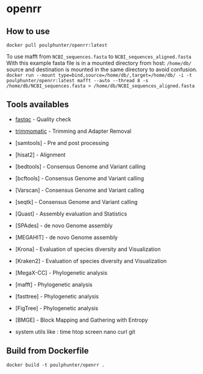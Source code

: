 # openrr  

## How to use    
  
`docker pull poulphunter/openrr:latest`
  
To use mafft from `NCBI_sequences.fasta` to `NCBI_sequences_aligned.fasta`  
With this example fasta file is in a mounted directory from host: `/home/db/` 
source and destination is mounted in the same directory to avoid confusion.   
`docker run --mount type=bind,source=/home/db/,target=/home/db/ -i -t poulphunter/openrr:latest mafft --auto --thread 8 -s /home/db/NCBI_sequences.fasta > /home/db/NCBI_sequences_aligned.fasta`  
  
## Tools availables  
  
* [fastqc](https://www.bioinformatics.babraham.ac.uk/projects/fastqc/) - Quality check   
* [trimmomatic](http://www.usadellab.org/cms/index.php?page=trimmomatic) - Trimming and Adapter Removal  
* [samtools] - Pre and post processing   
* [hisat2] - Alignment  
* [bedtools] - Consensus Genome and Variant calling   
* [bcftools] - Consensus Genome and Variant calling   
* [Varscan] - Consensus Genome and Variant calling  
* [seqtk] - Consensus Genome and Variant calling  
* [Quast] - Assembly evaluation and Statistics   
* [SPAdes] - de novo Genome assembly  
* [MEGAHIT] - de novo Genome assembly   
* [Krona] - Evaluation of species diversity and Visualization   
* [Kraken2] - Evaluation of species diversity and Visualization  
* [MegaX-CC] - Phylogenetic analysis   
* [mafft] - Phylogenetic analysis   
* [fasttree] - Phylogenetic analysis   
* [FigTree] - Phylogenetic analysis   
* [BMGE] - Block Mapping and Gathering with Entropy   
  
* system utils like : time htop screen nano curl git  
  

## Build from Dockerfile  

`docker build -t poulphunter/openrr .`
